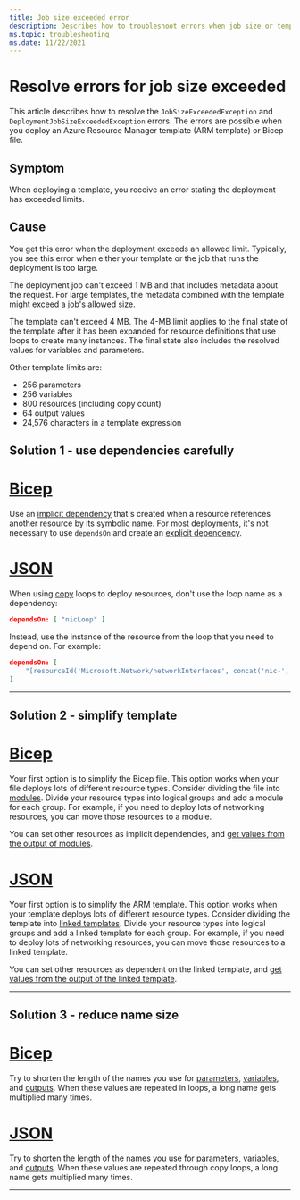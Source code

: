 ```yaml
---
title: Job size exceeded error
description: Describes how to troubleshoot errors when job size or template are too large.
ms.topic: troubleshooting
ms.date: 11/22/2021
---
```


# Resolve errors for job size exceeded

This article describes how to resolve the `JobSizeExceededException` and `DeploymentJobSizeExceededException` errors. The errors are possible when you deploy an Azure Resource Manager template (ARM template) or Bicep file.

## Symptom

When deploying a template, you receive an error stating the deployment has exceeded limits.

## Cause

You get this error when the deployment exceeds an allowed limit. Typically, you see this error when either your template or the job that runs the deployment is too large.

The deployment job can't exceed 1 MB and that includes metadata about the request. For large templates, the metadata combined with the template might exceed a job's allowed size.

The template can't exceed 4 MB. The 4-MB limit applies to the final state of the template after it has been expanded for resource definitions that use loops to create many instances. The final state also includes the resolved values for variables and parameters.

Other template limits are:

- 256 parameters
- 256 variables
- 800 resources (including copy count)
- 64 output values
- 24,576 characters in a template expression

## Solution 1 - use dependencies carefully

# [Bicep](#tab/bicep)

Use an [implicit dependency](../bicep/resource-declaration.md#implicit-dependency) that's created when a resource references another resource by its symbolic name. For most deployments, it's not necessary to use `dependsOn` and create an [explicit dependency](../bicep/resource-declaration.md#explicit-dependency).

# [JSON](#tab/json)

When using [copy](../templates/copy-resources.md) loops to deploy resources, don't use the loop name as a dependency:

```json
dependsOn: [ "nicLoop" ]
```

Instead, use the instance of the resource from the loop that you need to depend on. For example:

```json
dependsOn: [
    "[resourceId('Microsoft.Network/networkInterfaces', concat('nic-', copyIndex()))]"
]
```

---

## Solution 2 - simplify template

# [Bicep](#tab/bicep)

Your first option is to simplify the Bicep file. This option works when your file deploys lots of different resource types. Consider dividing the file into [modules](../bicep/modules.md). Divide your resource types into logical groups and add a module for each group. For example, if you need to deploy lots of networking resources, you can move those resources to a module.

You can set other resources as implicit dependencies, and [get values from the output of modules](../bicep/outputs.md#outputs-from-modules).


# [JSON](#tab/json)

Your first option is to simplify the ARM template. This option works when your template deploys lots of different resource types. Consider dividing the template into [linked templates](../templates/linked-templates.md). Divide your resource types into logical groups and add a linked template for each group. For example, if you need to deploy lots of networking resources, you can move those resources to a linked template.

You can set other resources as dependent on the linked template, and [get values from the output of the linked template](../templates/linked-templates.md#get-values-from-linked-template).

---

## Solution 3 - reduce name size

# [Bicep](#tab/bicep)

Try to shorten the length of the names you use for [parameters](../bicep/parameters.md), [variables](../bicep/variables.md), and [outputs](../bicep/outputs.md). When these values are repeated in loops, a long name gets multiplied many times.

# [JSON](#tab/json)

Try to shorten the length of the names you use for [parameters](../templates/parameters.md), [variables](../templates/variables.md), and [outputs](../templates/outputs.md). When these values are repeated through copy loops, a long name gets multiplied many times.

---
